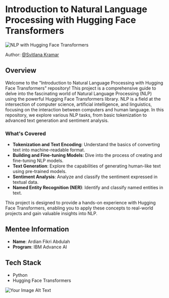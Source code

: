 # Introduction to Natural Language Processing with Hugging Face Transformers

![NLP with Hugging Face Transformers](https://raw.githubusercontent.com/your-username/your-repository/main/nlp-hugging-face.jpg)

Author: [@Svitlana Kramar](https://github.com/svitlana-kramar)

## Overview

Welcome to the "Introduction to Natural Language Processing with Hugging Face Transformers" repository! This project is a comprehensive guide to delve into the fascinating world of Natural Language Processing (NLP) using the powerful Hugging Face Transformers library. NLP is a field at the intersection of computer science, artificial intelligence, and linguistics, focusing on the interaction between computers and human language. In this repository, we explore various NLP tasks, from basic tokenization to advanced text generation and sentiment analysis.

### What's Covered

- **Tokenization and Text Encoding**: Understand the basics of converting text into machine-readable format.
- **Building and Fine-tuning Models**: Dive into the process of creating and fine-tuning NLP models.
- **Text Generation**: Explore the capabilities of generating human-like text using pre-trained models.
- **Sentiment Analysis**: Analyze and classify the sentiment expressed in textual data.
- **Named Entity Recognition (NER)**: Identify and classify named entities in text.

This project is designed to provide a hands-on experience with Hugging Face Transformers, enabling you to apply these concepts to real-world projects and gain valuable insights into NLP.

## Mentee Information

- **Name**: Ardian Fikri Abdulah
- **Program**: IBM Advance AI

## Tech Stack

- Python
- Hugging Face Transformers

![Your Image Alt Text]([https://raw.githubusercontent.com/your-username/your-repository/main/your-image-file.jpg](https://i.pinimg.com/564x/16/ed/e5/16ede55f90b97b3bd142f462022818df.jpg)https://i.pinimg.com/564x/16/ed/e5/16ede55f90b97b3bd142f462022818df.jpg)
